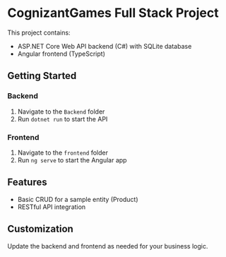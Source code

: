 # CognizantGames Full Stack Project

This project contains:
- ASP.NET Core Web API backend (C#) with SQLite database
- Angular frontend (TypeScript)

## Getting Started

### Backend
1. Navigate to the `Backend` folder
2. Run `dotnet run` to start the API

### Frontend
1. Navigate to the `frontend` folder
2. Run `ng serve` to start the Angular app

## Features
- Basic CRUD for a sample entity (Product)
- RESTful API integration

## Customization
Update the backend and frontend as needed for your business logic.
